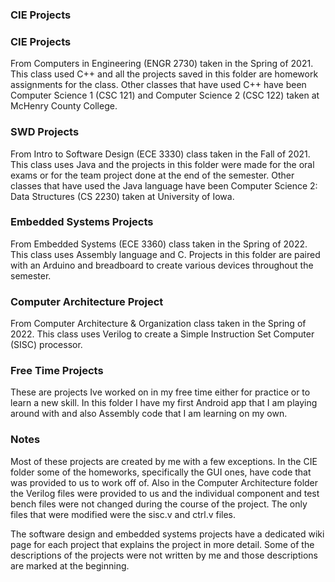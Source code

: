 ### CIE Projects





### CIE Projects
From Computers in Engineering (ENGR 2730) taken in the Spring of 2021. This class used C++ and all the projects saved in this folder are homework assignments for the class. Other classes that have used C++ have been Computer Science 1 (CSC 121) and Computer Science 2 (CSC 122) taken at McHenry County College.

### SWD Projects
From Intro to Software Design (ECE 3330) class taken in the Fall of 2021. This class uses Java and the projects in this folder were made for the oral exams or for the team project done at the end of the semester. Other classes that have used the Java language have been Computer Science 2: Data Structures (CS 2230) taken at University of Iowa.

### Embedded Systems Projects
From Embedded Systems (ECE 3360) class taken in the Spring of 2022. This class uses Assembly language and C. Projects in this folder are paired with an Arduino and breadboard to create various devices throughout the semester.

### Computer Architecture Project
From Computer Architecture & Organization class taken in the Spring of 2022. This class uses Verilog to create a Simple Instruction Set Computer (SISC) processor.

### Free Time Projects
These are projects Ive worked on in my free time either for practice or to learn a new skill. In this folder I have my first Android app that I am playing around with and also Assembly code that I am learning on my own.

### Notes
Most of these projects are created by me with a few exceptions. In the CIE folder some of the homeworks, specifically the GUI ones, have code that was provided to us to work off of. Also in the Computer Architecture folder the Verilog files were provided to us and the individual component and test bench files were not changed during the course of the project. The only files that were modified were the sisc.v and ctrl.v files.

The software design and embedded systems projects have a dedicated wiki page for each project that explains the project in more detail. Some of the descriptions of the projects were not written by me and those descriptions are marked at the beginning.
